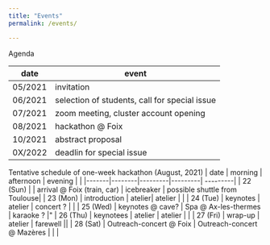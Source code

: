 ```yaml
---
title: "Events"
permalink: /events/

---
```


Agenda 

| date | event |
|---------|---------|
|05/2021| invitation | 
|06/2021| selection of students, call for special issue |
|07/2021| zoom meeting, cluster account opening|
|08/2021| hackathon @ Foix|
|10/2021| abstract proposal|
|0X/2022| deadlin for special issue|

Tentative schedule of one-week hackathon (August, 2021)
| date | morning | afternoon | evening | |
|-------|--------|---------|---------| ---------|
| 22 (Sun) | | arrival @ Foix (train, car) | icebreaker | possible shuttle from Toulouse|
| 23 (Mon) | introduction | atelier| atelier | |
| 24 (Tue) | keynotes | atelier | concert ? | |
| 25 (Wed) | keynotes @ cave? | Spa @ Ax-les-thermes | karaoke ? |"
| 26 (Thu) | keynotees | atelier | atelier | |
| 27 (Fri) | wrap-up | atelier | farewell ||
| 28 (Sat) | Outreach-concert @ Foix | Outreach-concert @ Mazères | | |
